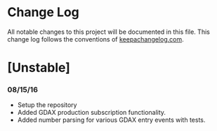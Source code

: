 # Change Log
All notable changes to this project will be documented in this file. This change log follows the conventions of [keepachangelog.com](http://keepachangelog.com/).

# [Unstable]

### 08/15/16
- Setup the repository
- Added GDAX production subscription functionality.
- Added number parsing for various GDAX entry events with tests.
